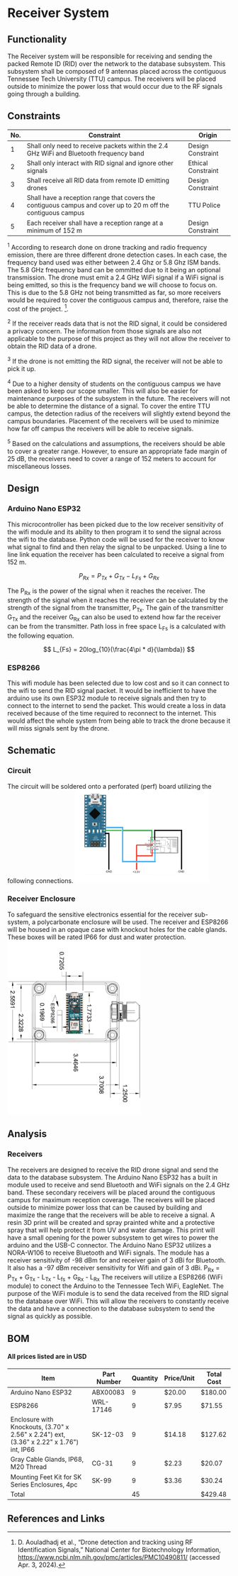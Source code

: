 # Receiver System 
## Functionality
The Receiver system will be responsible for receiving and sending the packed Remote ID (RID) over the network to the database subsystem. This subsystem shall be composed of 9 antennas placed across the contiguous Tennessee Tech University (TTU) campus. The receivers will be placed outside to minimize the power loss that would occur due to the RF signals going through a building. 
## Constraints
| No.| Constraint | Origin |
| -- | --------- |--------|
|  1 | Shall only need to receive packets within the 2.4 GHz WiFi and Bluetooth frequency band | Design Constraint|
|  2 | Shall only interact with RID signal and ignore other signals | Ethical Constraint       |                          
|  3 | Shall receive all RID data from remote ID emitting drones    |  Design Constraint |   
|  4 | Shall have a reception range that covers the contiguous campus and cover up to 20 m off the contiguous campus | TTU Police |
|  5 | Each receiver shall have a reception range at a minimum of 152 m | Design Constraint|

<sup>1</sup> According to research done on drone tracking and radio frequency emission, there are three different drone detection cases. In each case, the frequency band used was either between 2.4 Ghz or 5.8 Ghz ISM bands. The 5.8 GHz frequency band can be ommitted due to it being an optional transmission. The drone must emit a 2.4 GHz WiFi signal if a WiFi signal is being emitted, so this is the frequency band we will choose to focus on. This is due to the 5.8 GHz not being transmitted as far, so more receivers would be required to cover the contiguous campus and, therefore, raise the cost of the project. [^6].   

<sup>2</sup> If the receiver reads data that is not the RID signal, it could be considered a privacy concern. The information from those signals are also not applicable to the purpose of this project as they will not allow the receiver to obtain the RID data of a drone. 

<sup>3</sup> If the drone is not emitting the RID signal, the receiver will not be able to pick it up.

<sup>4</sup> Due to a higher density of students on the contiguous campus we have been asked to keep our scope smaller. This will also be easier for maintenance purposes of the subsystem in the future. The receivers will not be able to determine the distance of a signal. To cover the entire TTU campus, the detection radius of the receivers will slightly extend beyond the campus boundaries. Placement of the receivers will be used to minimize how far off campus the receivers will be able to receive signals. 

<sup>5</sup> Based on the calculations and assumptions, the receivers should be able to cover a greater range. However, to ensure an appropriate fade margin of 25 dB, the receivers need to cover a range of 152 meters to account for miscellaneous losses.

## Design

### Arduino Nano ESP32
This microcontroller has been picked due to the low receiver sensitivity of the wifi module and its ability to then program it to send the signal across the wifi to the database. Python code will be used for the receiver to know what signal to find and then relay the signal to be unpacked. Using a line to line link equation the receiver has been calculated to receive a signal from 152 m.

$$ P_{Rx} = P_{Tx} + G_{Tx} - L_{Fs} + G_{Rx} $$ 

The P<sub>Rx</sub> is the power of the signal when it reaches the receiver. The strength of the signal when it reaches the receiver can be calculated by the strength of the signal from the transmitter, P<sub>Tx</sub>. The gain of the transmitter G<sub>Tx</sub> and the receiver G<sub>Rx</sub> can also be used to extend how far the receiver can be from the transmitter. Path loss in free space L<sub>Fs</sub> is a calculated with the following equation.

$$ L_{Fs} = 20log_{10}(\frac{4\pi * d}{\lambda}) $$

### ESP8266
This wifi module has been selected due to low cost and so it can connect to the wifi to send the RID signal packet. It would be inefficient to have the arduino use its own ESP32 module to receive signals and then try to connect to the internet to send the packet. This would create a loss in data received because of the time required to reconnect to the internet. This would affect the whole system from being able to track the drone because it will miss signals sent by the drone. 

## Schematic

### Circuit
The circuit will be soldered onto a perforated (perf) board utilizing the following connections. 
<img src="/Documentation/Images/Receiver/Schematics/Receiver.png" width="60%" height="60%">

### Receiver Enclosure
To safeguard the sensitive electronics essential for the receiver sub-system, a polycarbonate enclosure will be used. The receiver and ESP8266 will be housed in an opaque case with knockout holes for the cable glands. These boxes will be rated IP66 for dust and water protection. 
<img src="/Documentation/Images/Receiver/Schematics/Eclosure-1.png" width="60%" height="60%">


## Analysis

### Receivers
The  receivers are designed to receive the RID drone signal and send the data to the database subsystem. The Arduino Nano ESP32 has a built in module used to receive and send Bluetooth and WiFi signals on the 2.4 GHz band. These secondary receivers will be placed around the contiguous campus for maximum reception coverage. The receivers will be placed outside to minimize power loss that can be caused by building and maximize the range that the receivers will be able to receive a signal. A resin 3D print will be created and spray prainted white and a protective spray that will help protect it from UV and water damage. This print will have a small opening for the power subsystem to get wires to power the arduino and the USB-C connector. The Arduino Nano ESP32 utilizes a NORA-W106 to receive Bluetooth and WiFi signals. The module has a receiver sensitivity of -98 dBm for and receiver gain of 3 dBi for Bluetooth. It also has a -97 dBm receiver sensitivity for Wifi and gain of 3 dBi. 
P<sub>Rx</sub> = P<sub>Tx</sub> + G<sub>Tx</sub> - L<sub>Tx</sub> - L<sub>fs</sub> + G<sub>Rx</sub> - L<sub>Rx</sub>
The receivers will utilize a ESP8266 (WiFi module) to conect the Arduino to the Tennessee Tech WiFi, EagleNet. The purpose of the WiFi module is to send the data received from the RID signal to the database over WiFi. This will allow the receivers to constantly receive the data and have a connection to the database subsystem to send the signal as quickly as possible. 
## BOM
#### All prices listed are in USD
| Item     | Part Number | Quantity | Price/Unit     | Total Cost |
| -------- | ------------| -------- |----------------|------------|
|Arduino Nano ESP32|ABX00083|9|$20.00|$180.00|
|ESP8266| WRL-17146|9|$7.95|$71.55|
|Enclosure with Knockouts, (3.70" x 2.56" x 2.24") ext, (3.36" x 2.22" x 1.76") int, IP66|SK-12-03|9|$14.18|$127.62|
|Gray Cable Glands, IP68, M20 Thread|CG-31|9|$2.23|$20.07|
|Mounting Feet Kit for SK Series Enclosures, 4pc|SK-99|9|$3.36|$30.24|
|Total     |             |   45     |                |   $429.48         |


## References and Links
[^1]: "Standard specification for remote ID and tracking designation - F3411 - 19," ASTM International, (2019).

[^2]: J. Marcel, “3 key factors that determine the range of bluetooth,” Bluetooth® Technology Website, https://www.bluetooth.com/blog/3-key-factors-that-determinethe-range-of-bluetooth/ (accessed Apr. 3, 2024). 

[^4]: S. Cerwin, Radio Propagation and Antennas: A Non-Mathematical Treatment of Radio and Antennas. Bloomington, IN: AuthorHouse, 2019. 

[^6]: D. Aouladhadj et al., “Drone detection and tracking using RF Identification Signals,” National Center for Biotechnology Information, https://www.ncbi.nlm.nih.gov/pmc/articles/PMC10490811/ (accessed Apr. 3, 2024). 

[^7]: “Arduino® Nano ESP32,” Arduino Online Shop, https://store-usa.arduino.cc/products/nano-esp32?selectedStore=us (accessed Apr. 5, 2024).

[^8]: ABX00083-datasheet.pdf, https://docs.arduino.cc/resources/datasheets/ABX00083-datasheet.pdf (accessed Apr. 5, 2024). 

[^9]: “Calculate area on map, Google Maps Area Calculator,” CalcMaps, https://www.calcmaps.com/map-area/ (accessed Apr. 5, 2024). 

[^10]: “WIFI module - ESP8266 (4MB Flash),” WRL-17146 - SparkFun Electronics, https://www.sparkfun.com/products/17146 (accessed Apr. 10, 2024). 
